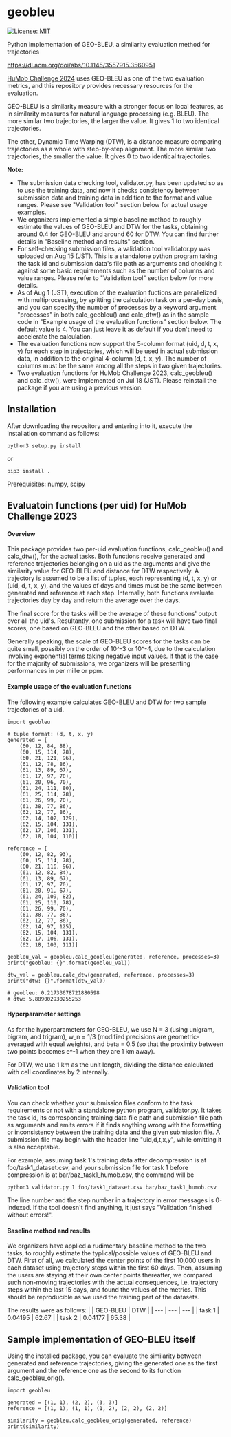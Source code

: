 # geobleu
[![License: MIT](https://img.shields.io/badge/License-MIT-yellow.svg)](https://opensource.org/licenses/MIT)

Python implementation of GEO-BLEU, a similarity evaluation method for trajectories

https://dl.acm.org/doi/abs/10.1145/3557915.3560951

[HuMob Challenge 2024](https://wp.nyu.edu/humobchallenge2024/) uses GEO-BLEU as one of the two evaluation metrics, and this repository provides necessary resources for the evaluation.

GEO-BLEU is a similarity measure with a stronger focus on local features, as in similarity measures for natural language processing (e.g. BLEU). The more similar two trajectories, the larger the value. It gives 1 to two identical trajectories.

The other, Dynamic Time Warping (DTW), is a distance measure comparing trajectories as a whole with step-by-step alignment. The more similar two trajectories, the smaller the value. It gives 0 to two identical trajectories.

**Note:** 

* The submission data checking tool, validator.py, has been updated so as to use the training data, and now it checks consistency between submission data and training data in addition to the format and value ranges. Please see "Validation tool" section below for actual usage examples. 
* We organizers implemented a simple baseline method to roughly estimate the values of GEO-BLEU and DTW for the tasks, obtaining around 0.4 for GEO-BLEU and around 60 for DTW. You can find further details in "Baseline method and results" section. 
* For self-checking submission files, a validation tool validator.py was uploaded on Aug 15 (JST). This is a standalone python program taking the task id and submission data's file path as arguments and checking it against some basic requirements such as the number of columns and value ranges. Please refer to "Validation tool" section below for more details.
* As of Aug 1 (JST), execution of the evaluation fuctions are parallelized with multiprocessing, by splitting the calculation task on a per-day basis, and you can specify the number of processes by a keyword argument "processes" in both calc_geobleu() and calc_dtw() as in the sample code in "Example usage of the evaluation functions" section below. The default value is 4. You can just leave it as default if you don't need to accelerate the calculation.
* The evaluation functions now support the 5-column format (uid, d, t, x, y) for each step in trajectories, which will be used in actual submission data, in addition to the original 4-column (d, t, x, y). The number of columns must be the same among all the steps in two given trajectories.
* Two evaluation functions for HuMob Challenge 2023, calc_geobleu() and calc_dtw(), were implemented on Jul 18 (JST). Please reinstall the package if you are using a previous version.


## Installation
After downloading the repository and entering into it, execute the installation command as follows:
```
python3 setup.py install
```
or
```
pip3 install .
```

Prerequisites: numpy, scipy

## Evaluatoin functions (per uid) for HuMob Challenge 2023
#### Overview
This package provides two per-uid evaluation functions, calc_geobleu() and calc_dtw(), for the actual tasks. Both functions receive generated and reference trajectories belonging on a uid as the arguments and give the similarity value for GEO-BLEU and distance for DTW respectively. A trajectory is assumed to be a list of tuples, each representing (d, t, x, y) or (uid, d, t, x, y), and the values of days and times must be the same between generated and reference at each step. Internally, both functions evaluate trajectories day by day and return the average over the days.

The final score for the tasks will be the average of these functions' output over all the uid's. Resultantly, one submission for a task will have two final scores, one based on GEO-BLEU and the other based on DTW.

Generally speaking, the scale of GEO-BLEU scores for the tasks can be quite small, possibly on the order of 10^-3 or 10^-4, due to the calculation involving exponential terms taking negative input values. If that is the case for the majority of submissions, we organizers will be presenting performances in per mille or ppm.


#### Example usage of the evaluation functions
The following example calculates GEO-BLEU and DTW for two sample trajectories of a uid.
```
import geobleu

# tuple format: (d, t, x, y)
generated = [
    (60, 12, 84, 88),
    (60, 15, 114, 78),
    (60, 21, 121, 96),
    (61, 12, 78, 86),
    (61, 13, 89, 67),
    (61, 17, 97, 70),
    (61, 20, 96, 70),
    (61, 24, 111, 80),
    (61, 25, 114, 78),
    (61, 26, 99, 70),
    (61, 38, 77, 86),
    (62, 12, 77, 86),
    (62, 14, 102, 129),
    (62, 15, 104, 131),
    (62, 17, 106, 131),
    (62, 18, 104, 110)]

reference = [
    (60, 12, 82, 93),
    (60, 15, 114, 78),
    (60, 21, 116, 96),
    (61, 12, 82, 84),
    (61, 13, 89, 67),
    (61, 17, 97, 70),
    (61, 20, 91, 67),
    (61, 24, 109, 82),
    (61, 25, 110, 78),
    (61, 26, 99, 70),
    (61, 38, 77, 86),
    (62, 12, 77, 86),
    (62, 14, 97, 125),
    (62, 15, 104, 131),
    (62, 17, 106, 131),
    (62, 18, 103, 111)]

geobleu_val = geobleu.calc_geobleu(generated, reference, processes=3)
print("geobleu: {}".format(geobleu_val))

dtw_val = geobleu.calc_dtw(generated, reference, processes=3)
print("dtw: {}".format(dtw_val))

# geobleu: 0.21733678721880598
# dtw: 5.889002930255253
```

#### Hyperparameter settings
As for the hyperparameters for GEO-BLEU, we use N = 3 (using unigram, bigram, and trigram), w_n = 1/3 (modified precisions are geometric-averaged with equal weights), and beta = 0.5 (so that the proximity between two points becomes e^-1 when they are 1 km away).

For DTW, we use 1 km as the unit length, dividing the distance calculated with cell coordinates by 2 internally.

#### Validation tool
You can check whether your submission files conform to the task requirements or not with a standalone python program, validator.py. It takes the task id, its corresponding training data file path and submission file path as arguments and emits errors if it finds anything wrong with the formatting or inconsistency between the training data and the given submission file. A submission file may begin with the header line "uid,d,t,x,y", while omitting it is also acceptable. 

For example, assuming task 1's training data after decompression is at foo/task1_dataset.csv, and your submission file for task 1 before compression is at bar/baz_task1_humob.csv, the command will be
```
python3 validator.py 1 foo/task1_dataset.csv bar/baz_task1_humob.csv
```

The line number and the step number in a trajectory in error messages is 0-indexed. If the tool doesn't find anything, it just says "Validation finished without errors!".

#### Baseline method and results
We organizers have applied a rudimentary baseline method to the two tasks, to roughly estimate the typlical/possible values of GEO-BLEU and DTW. First of all, we calculated the center points of the first 10,000 users in each dataset using trajectory steps within the first 60 days. Then, assuming the users are staying at their own center points thereafter, we compared such non-moving trajectories with the actual consequences, i.e. trajectory steps within the last 15 days, and found the values of the metrics. This should be reproducible as we used the training part of the datasets.

The results were as follows:
|  | GEO-BLEU | DTW |
| --- | --- | --- |
| task 1 | 0.04195 | 62.67 |
| task 2 | 0.04177 | 65.38 |


## Sample implementation of GEO-BLEU itself
Using the installed package, you can evaluate the similarity between generated and reference trajectories, giving the generated one as the first argument and the reference one as the second to its function calc_geobleu_orig().
```
import geobleu

generated = [(1, 1), (2, 2), (3, 3)]
reference = [(1, 1), (1, 1), (1, 2), (2, 2), (2, 2)]

similarity = geobleu.calc_geobleu_orig(generated, reference)
print(similarity)
```

